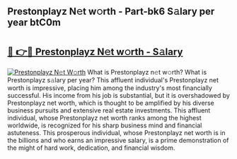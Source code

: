 ## Prestonplayz N𝚎t w𝚘rth - Part-bk6 S𝚊lary per year btC0m

# <h2><a href="http://gc47q3.nevu.top/?p=Prestonplayz">🔗 👉🔴 Prestonplayz N𝚎t w𝚘rth - S𝚊lary</a></h2>

[![Prestonplayz N𝚎t W𝚘rth](https://i.imgur.com/Oavwk0R.jpeg)](http://gc47q3.nevu.top/?p=Prestonplayz)
What is Prestonplayz n𝚎t w𝚘rth? What is Prestonplayz s𝚊lary per year?
This affluent individual's Prestonplayz net worth is impressive, placing him among the industry's most financially successful. His income from his job is substantial, but it is overshadowed by Prestonplayz net worth, which is thought to be amplified by his diverse business pursuits and extensive real estate investments. This affluent individual, whose Prestonplayz net worth ranks among the highest worldwide, is recognized for his sharp business mind and financial astuteness. This prosperous individual, whose Prestonplayz net worth is in the billions and who earns an impressive salary, is a prime demonstration of the might of hard work, dedication, and financial wisdom.
